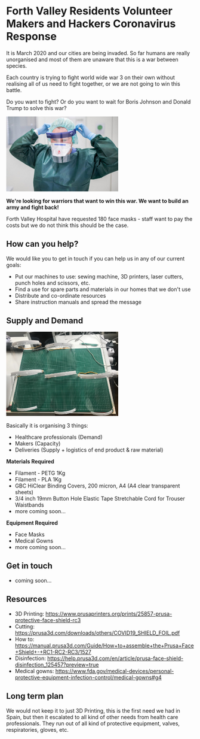 # Forth Valley Residents Volunteer Makers and Hackers Coronavirus Response

It is March 2020 and our cities are being invaded. So far humans are really unorganised and most of them are unaware that this is a war between species.

Each country is trying to fight world wide war 3 on their own without realising all of us need to fight together, or we are not going to win this battle.

Do you want to fight? Or do you want to wait for Boris Johnson and Donald Trump to solve this war?

<img src="https://github.com/albertsola/forth_valley_coronavirus_response_team/blob/master/assets/nurse.jpg?raw=true" alt="Protective equipment" width="300px"/>

**We're looking for warriors that want to win this war. We want to build an army and fight back!**

Forth Valley Hospital have requested 180 face masks - staff want to pay the costs but we do not think this should be the case.

## How can you help?

We would like you to get in touch if you can help us in any of our current goals:

- Put our machines to use: sewing machine, 3D printers, laser cutters, punch holes and scissors, etc.
- Find a use for spare parts and materials in our homes that we don't use
- Distribute and co-ordinate resources
- Share instruction manuals and spread the message

## Supply and Demand

<img src="https://github.com/albertsola/forth_valley_coronavirus_response_team/blob/master/assets/masks.jpg?raw=true" alt="Protective equipment" width="300px"/>

Basically it is organising 3 things:
- Healthcare professionals (Demand)
- Makers (Capacity)
- Deliveries (Supply + logistics of end product & raw material)

**Materials Required**

 * Filament - PETG 1Kg
 * Filament - PLA 1Kg
 * GBC HiClear Binding Covers, 200 micron, A4 (A4 clear transparent sheets)
 * 3/4 inch 19mm Button Hole Elastic Tape Stretchable Cord for Trouser Waistbands
 * more coming soon...

**Equipment Required**

 * Face Masks
 * Medical Gowns
 * more coming soon...

## Get in touch

 * coming soon...

## Resources

 * 3D Printing: https://www.prusaprinters.org/prints/25857-prusa-protective-face-shield-rc3
 * Cutting: https://prusa3d.com/downloads/others/COVID19_SHIELD_FOIL.pdf
 * How to: https://manual.prusa3d.com/Guide/How+to+assemble+the+Prusa+Face+Shield+-+RC1-RC2-RC3/1527
 * Disinfection: https://help.prusa3d.com/en/article/prusa-face-shield-disinfection_125457?preview=true
 * Medical gowns: https://www.fda.gov/medical-devices/personal-protective-equipment-infection-control/medical-gowns#g4

## Long term plan

We would not keep it to just 3D Printing, this is the first need we had in Spain, but then it escalated to all kind of other needs from health care professionals. They run out of all kind of protective equipment, valves, respiratories, gloves, etc.
